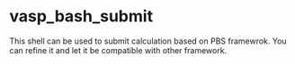 # vasp_bash_submit
This shell can be used to submit calculation based on PBS framewrok. You can refine it and let it be compatible with other framework.
